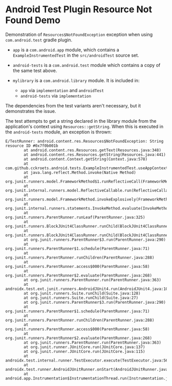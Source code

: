 # Android Test Plugin Resource Not Found Demo

Demonstration of `Resources$NotFoundException` exception when using `com.android.test` gradle plugin.

- `app` is a `com.android.app` module, which contains a `ExampleInstrumentedTest` in the `src/androidTest` source set.

- `android-tests` is a `com.android.test` module which contains a copy of the same test above.

- `mylibrary` is a `com.android.library` module. It is included in:
    - `app` via `implementation` and `androidTest`
    - `android-tests` via `implementation`

The dependencies from the test variants aren't necessary, but it demonstrates the issue.


The test attempts to get a string declared in the library module from the application's context using
`Resources::getString`. When this is executed in the `android-tests` module, an exception is thrown:

```
E/TestRunner: android.content.res.Resources$NotFoundException: String resource ID #0x7f0b001b
        at android.content.res.Resources.getText(Resources.java:348)
        at android.content.res.Resources.getString(Resources.java:441)
        at android.content.Context.getString(Context.java:578)
        at com.github.cckroets.android.tests.ExampleInstrumentedTest.useAppContext(ExampleInstrumentedTest.java:28)
        at java.lang.reflect.Method.invoke(Native Method)
        at org.junit.runners.model.FrameworkMethod$1.runReflectiveCall(FrameworkMethod.java:50)
        at org.junit.internal.runners.model.ReflectiveCallable.run(ReflectiveCallable.java:12)
        at org.junit.runners.model.FrameworkMethod.invokeExplosively(FrameworkMethod.java:47)
        at org.junit.internal.runners.statements.InvokeMethod.evaluate(InvokeMethod.java:17)
        at org.junit.runners.ParentRunner.runLeaf(ParentRunner.java:325)
        at org.junit.runners.BlockJUnit4ClassRunner.runChild(BlockJUnit4ClassRunner.java:78)
        at org.junit.runners.BlockJUnit4ClassRunner.runChild(BlockJUnit4ClassRunner.java:57)
        at org.junit.runners.ParentRunner$3.run(ParentRunner.java:290)
        at org.junit.runners.ParentRunner$1.schedule(ParentRunner.java:71)
        at org.junit.runners.ParentRunner.runChildren(ParentRunner.java:288)
        at org.junit.runners.ParentRunner.access$000(ParentRunner.java:58)
        at org.junit.runners.ParentRunner$2.evaluate(ParentRunner.java:268)
        at org.junit.runners.ParentRunner.run(ParentRunner.java:363)
        at androidx.test.ext.junit.runners.AndroidJUnit4.run(AndroidJUnit4.java:104)
        at org.junit.runners.Suite.runChild(Suite.java:128)
        at org.junit.runners.Suite.runChild(Suite.java:27)
        at org.junit.runners.ParentRunner$3.run(ParentRunner.java:290)
        at org.junit.runners.ParentRunner$1.schedule(ParentRunner.java:71)
        at org.junit.runners.ParentRunner.runChildren(ParentRunner.java:288)
        at org.junit.runners.ParentRunner.access$000(ParentRunner.java:58)
        at org.junit.runners.ParentRunner$2.evaluate(ParentRunner.java:268)
        at org.junit.runners.ParentRunner.run(ParentRunner.java:363)
        at org.junit.runner.JUnitCore.run(JUnitCore.java:137)
        at org.junit.runner.JUnitCore.run(JUnitCore.java:115)
        at androidx.test.internal.runner.TestExecutor.execute(TestExecutor.java:56)
        at androidx.test.runner.AndroidJUnitRunner.onStart(AndroidJUnitRunner.java:392)
        at android.app.Instrumentation$InstrumentationThread.run(Instrumentation.java:2145)
```

